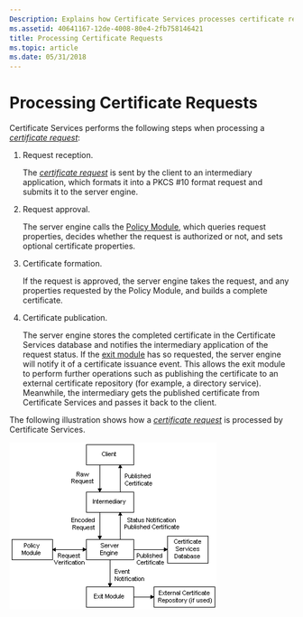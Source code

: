 ```yaml
---
Description: Explains how Certificate Services processes certificate requests.
ms.assetid: 40641167-12de-4008-80e4-2fb758146421
title: Processing Certificate Requests
ms.topic: article
ms.date: 05/31/2018
---
```


# Processing Certificate Requests

Certificate Services performs the following steps when processing a [*certificate request*](https://msdn.microsoft.com/library/ms721572(v=VS.85).aspx):

1.  Request reception.

    The [*certificate request*](https://msdn.microsoft.com/library/ms721572(v=VS.85).aspx) is sent by the client to an intermediary application, which formats it into a PKCS \#10 format request and submits it to the server engine.

2.  Request approval.

    The server engine calls the [Policy Module](policy-modules.md), which queries request properties, decides whether the request is authorized or not, and sets optional certificate properties.

3.  Certificate formation.

    If the request is approved, the server engine takes the request, and any properties requested by the Policy Module, and builds a complete certificate.

4.  Certificate publication.

    The server engine stores the completed certificate in the Certificate Services database and notifies the intermediary application of the request status. If the [exit module](exit-modules.md) has so requested, the server engine will notify it of a certificate issuance event. This allows the exit module to perform further operations such as publishing the certificate to an external certificate repository (for example, a directory service). Meanwhile, the intermediary gets the published certificate from Certificate Services and passes it back to the client.

The following illustration shows how a [*certificate request*](https://msdn.microsoft.com/library/ms721572(v=VS.85).aspx) is processed by Certificate Services.

![processing a certificate request](images/certflow.png)

 

 



